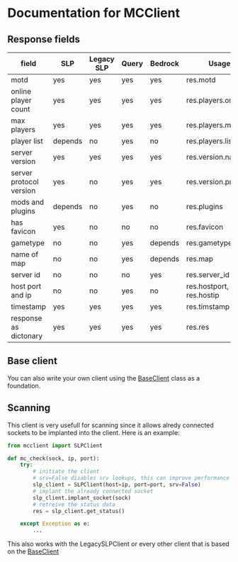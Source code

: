 # Documentation for MCClient

## Response fields

| field                   | SLP     | Legacy SLP | Query | Bedrock | Usage                    |
| ----------------------- | ------- | ---------- | ----- | ------- | ------------------------ |
| motd                    | yes     | yes        | yes   | yes     | res.motd                 |
| online player count     | yes     | yes        | yes   | yes     | res.players.online       |
| max players             | yes     | yes        | yes   | yes     | res.players.max          |
| player list             | depends | no         | yes   | no      | res.players.list         |
| server version          | yes     | yes        | yes   | yes     | res.version.name         |
| server protocol version | yes     | no         | yes   | yes     | res.version.protocol     |
| mods and plugins        | depends | no         | yes   | no      | res.plugins              |
| has favicon             | yes     | no         | no    | no      | res.favicon              |
| gametype                | no      | no         | yes   | depends | res.gametype             |
| name of map             | no      | no         | yes   | depends | res.map                  |
| server id               | no      | no         | no    | yes     | res.server_id            |
| host port and ip        | no      | no         | yes   | no      | res.hostport, res.hostip |
| timestamp               | yes     | yes        | yes   | yes     | res.timstamp             |
| response as dictonary   | yes     | yes        | yes   | yes     | res.res                  |

## Base client

You can also write your own client using the [BaseClient](https://github.com/Sch8ill/MCClient-lib/blob/master/mcclient/base_client.py "github.com/Sch8ill/MCClient-lib/mcclient/base_client.py") class as a foundation.

## Scanning

This client is very usefull for scanning since it allows alredy connected sockets to be implanted into the client.
Here is an example:

```python
from mcclient import SLPClient

def mc_check(sock, ip, port):
    try:
        # initiate the client
        # srv=False disables srv lookups, this can improve performance when only connecting to ip's/domain's without srv records.
        slp_client = SLPClient(host=ip, port=port, srv=False)
        # implant the already connected socket
        slp_client.implant_socket(sock)
        # retreive the status data
        res = slp_client.get_status()

    except Exception as e:
        ...
```

This also works with the LegacySLPClient or every other client that is based on the [BaseClient](https://github.com/Sch8ill/MCClient-lib/blob/master/docs.md#Base-client "baseClient")
